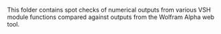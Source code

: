 This folder contains spot checks of numerical outputs from various VSH module functions
compared against outputs from the Wolfram Alpha web tool. 